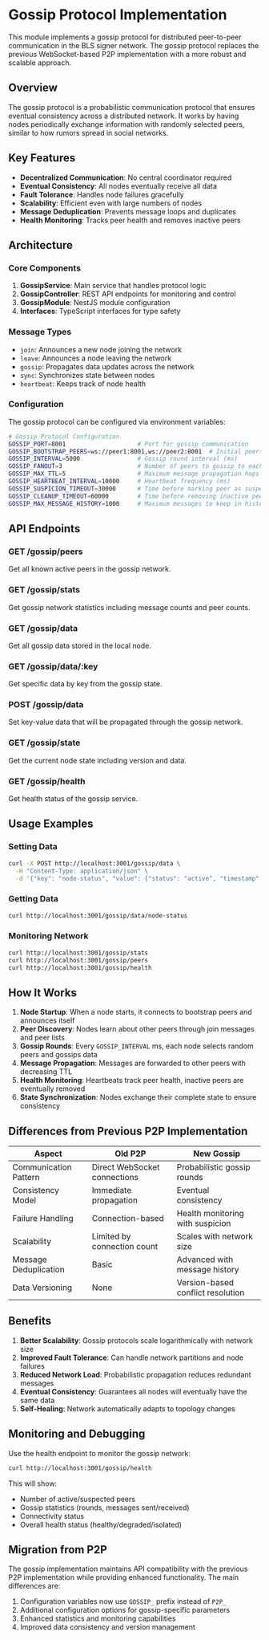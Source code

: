# Gossip Protocol Implementation

This module implements a gossip protocol for distributed peer-to-peer communication in the BLS signer network. The gossip protocol replaces the previous WebSocket-based P2P implementation with a more robust and scalable approach.

## Overview

The gossip protocol is a probabilistic communication protocol that ensures eventual consistency across a distributed network. It works by having nodes periodically exchange information with randomly selected peers, similar to how rumors spread in social networks.

## Key Features

- **Decentralized Communication**: No central coordinator required
- **Eventual Consistency**: All nodes eventually receive all data
- **Fault Tolerance**: Handles node failures gracefully
- **Scalability**: Efficient even with large numbers of nodes
- **Message Deduplication**: Prevents message loops and duplicates
- **Health Monitoring**: Tracks peer health and removes inactive peers

## Architecture

### Core Components

1. **GossipService**: Main service that handles protocol logic
2. **GossipController**: REST API endpoints for monitoring and control
3. **GossipModule**: NestJS module configuration
4. **Interfaces**: TypeScript interfaces for type safety

### Message Types

- `join`: Announces a new node joining the network
- `leave`: Announces a node leaving the network
- `gossip`: Propagates data updates across the network
- `sync`: Synchronizes state between nodes
- `heartbeat`: Keeps track of node health

### Configuration

The gossip protocol can be configured via environment variables:

```bash
# Gossip Protocol Configuration
GOSSIP_PORT=8001                    # Port for gossip communication
GOSSIP_BOOTSTRAP_PEERS=ws://peer1:8001,ws://peer2:8001  # Initial peers
GOSSIP_INTERVAL=5000                # Gossip round interval (ms)
GOSSIP_FANOUT=3                     # Number of peers to gossip to each round
GOSSIP_MAX_TTL=5                    # Maximum message propagation hops
GOSSIP_HEARTBEAT_INTERVAL=10000     # Heartbeat frequency (ms)
GOSSIP_SUSPICION_TIMEOUT=30000      # Time before marking peer as suspected (ms)
GOSSIP_CLEANUP_TIMEOUT=60000        # Time before removing inactive peers (ms)
GOSSIP_MAX_MESSAGE_HISTORY=1000     # Maximum messages to keep in history
```

## API Endpoints

### GET /gossip/peers
Get all known active peers in the gossip network.

### GET /gossip/stats
Get gossip network statistics including message counts and peer counts.

### GET /gossip/data
Get all gossip data stored in the local node.

### GET /gossip/data/:key
Get specific data by key from the gossip state.

### POST /gossip/data
Set key-value data that will be propagated through the gossip network.

### GET /gossip/state
Get the current node state including version and data.

### GET /gossip/health
Get health status of the gossip service.

## Usage Examples

### Setting Data
```bash
curl -X POST http://localhost:3001/gossip/data \
  -H "Content-Type: application/json" \
  -d '{"key": "node-status", "value": {"status": "active", "timestamp": 1234567890}}'
```

### Getting Data
```bash
curl http://localhost:3001/gossip/data/node-status
```

### Monitoring Network
```bash
curl http://localhost:3001/gossip/stats
curl http://localhost:3001/gossip/peers
curl http://localhost:3001/gossip/health
```

## How It Works

1. **Node Startup**: When a node starts, it connects to bootstrap peers and announces itself
2. **Peer Discovery**: Nodes learn about other peers through join messages and peer lists
3. **Gossip Rounds**: Every `GOSSIP_INTERVAL` ms, each node selects random peers and gossips data
4. **Message Propagation**: Messages are forwarded to other peers with decreasing TTL
5. **Health Monitoring**: Heartbeats track peer health, inactive peers are eventually removed
6. **State Synchronization**: Nodes exchange their complete state to ensure consistency

## Differences from Previous P2P Implementation

| Aspect | Old P2P | New Gossip |
|--------|---------|------------|
| Communication Pattern | Direct WebSocket connections | Probabilistic gossip rounds |
| Consistency Model | Immediate propagation | Eventual consistency |
| Failure Handling | Connection-based | Health monitoring with suspicion |
| Scalability | Limited by connection count | Scales with network size |
| Message Deduplication | Basic | Advanced with message history |
| Data Versioning | None | Version-based conflict resolution |

## Benefits

1. **Better Scalability**: Gossip protocols scale logarithmically with network size
2. **Improved Fault Tolerance**: Can handle network partitions and node failures
3. **Reduced Network Load**: Probabilistic propagation reduces redundant messages
4. **Eventual Consistency**: Guarantees all nodes will eventually have the same data
5. **Self-Healing**: Network automatically adapts to topology changes

## Monitoring and Debugging

Use the health endpoint to monitor the gossip network:

```bash
curl http://localhost:3001/gossip/health
```

This will show:
- Number of active/suspected peers
- Gossip statistics (rounds, messages sent/received)
- Connectivity status
- Overall health status (healthy/degraded/isolated)

## Migration from P2P

The gossip implementation maintains API compatibility with the previous P2P implementation while providing enhanced functionality. The main differences are:

1. Configuration variables now use `GOSSIP_` prefix instead of `P2P_`
2. Additional configuration options for gossip-specific parameters
3. Enhanced statistics and monitoring capabilities
4. Improved data consistency and version management
